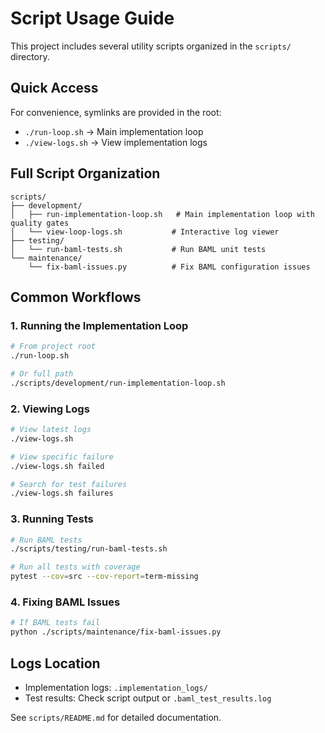 # Script Usage Guide

This project includes several utility scripts organized in the `scripts/` directory.

## Quick Access

For convenience, symlinks are provided in the root:
- `./run-loop.sh` → Main implementation loop
- `./view-logs.sh` → View implementation logs

## Full Script Organization

```
scripts/
├── development/
│   ├── run-implementation-loop.sh   # Main implementation loop with quality gates
│   └── view-loop-logs.sh           # Interactive log viewer
├── testing/
│   └── run-baml-tests.sh           # Run BAML unit tests
└── maintenance/
    └── fix-baml-issues.py          # Fix BAML configuration issues
```

## Common Workflows

### 1. Running the Implementation Loop
```bash
# From project root
./run-loop.sh

# Or full path
./scripts/development/run-implementation-loop.sh
```

### 2. Viewing Logs
```bash
# View latest logs
./view-logs.sh

# View specific failure
./view-logs.sh failed

# Search for test failures
./view-logs.sh failures
```

### 3. Running Tests
```bash
# Run BAML tests
./scripts/testing/run-baml-tests.sh

# Run all tests with coverage
pytest --cov=src --cov-report=term-missing
```

### 4. Fixing BAML Issues
```bash
# If BAML tests fail
python ./scripts/maintenance/fix-baml-issues.py
```

## Logs Location

- Implementation logs: `.implementation_logs/`
- Test results: Check script output or `.baml_test_results.log`

See `scripts/README.md` for detailed documentation.